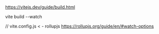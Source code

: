 https://vitejs.dev/guide/build.html

vite build --watch

// vite.config.js < - rollupjs
https://rollupjs.org/guide/en/#watch-options





